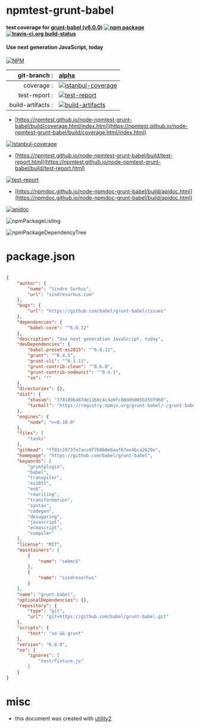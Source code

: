 # npmtest-grunt-babel

#### test coverage for  [grunt-babel (v6.0.0)](https://github.com/babel/grunt-babel)  [![npm package](https://img.shields.io/npm/v/npmtest-grunt-babel.svg?style=flat-square)](https://www.npmjs.org/package/npmtest-grunt-babel) [![travis-ci.org build-status](https://api.travis-ci.org/npmtest/node-npmtest-grunt-babel.svg)](https://travis-ci.org/npmtest/node-npmtest-grunt-babel)

#### Use next generation JavaScript, today

[![NPM](https://nodei.co/npm/grunt-babel.png?downloads=true&downloadRank=true&stars=true)](https://www.npmjs.com/package/grunt-babel)

| git-branch : | [alpha](https://github.com/npmtest/node-npmtest-grunt-babel/tree/alpha)|
|--:|:--|
| coverage : | [![istanbul-coverage](https://npmtest.github.io/node-npmtest-grunt-babel/build/coverage.badge.svg)](https://npmtest.github.io/node-npmtest-grunt-babel/build/coverage.html/index.html)|
| test-report : | [![test-report](https://npmtest.github.io/node-npmtest-grunt-babel/build/test-report.badge.svg)](https://npmtest.github.io/node-npmtest-grunt-babel/build/test-report.html)|
| build-artifacts : | [![build-artifacts](https://npmtest.github.io/node-npmtest-grunt-babel/glyphicons_144_folder_open.png)](https://github.com/npmtest/node-npmtest-grunt-babel/tree/gh-pages/build)|

- [https://npmtest.github.io/node-npmtest-grunt-babel/build/coverage.html/index.html](https://npmtest.github.io/node-npmtest-grunt-babel/build/coverage.html/index.html)

[![istanbul-coverage](https://npmtest.github.io/node-npmtest-grunt-babel/build/screenCapture.buildCi.browser.%252Ftmp%252Fbuild%252Fcoverage.lib.html.png)](https://npmtest.github.io/node-npmtest-grunt-babel/build/coverage.html/index.html)

- [https://npmtest.github.io/node-npmtest-grunt-babel/build/test-report.html](https://npmtest.github.io/node-npmtest-grunt-babel/build/test-report.html)

[![test-report](https://npmtest.github.io/node-npmtest-grunt-babel/build/screenCapture.buildCi.browser.%252Ftmp%252Fbuild%252Ftest-report.html.png)](https://npmtest.github.io/node-npmtest-grunt-babel/build/test-report.html)

- [https://npmdoc.github.io/node-npmdoc-grunt-babel/build/apidoc.html](https://npmdoc.github.io/node-npmdoc-grunt-babel/build/apidoc.html)

[![apidoc](https://npmdoc.github.io/node-npmdoc-grunt-babel/build/screenCapture.buildCi.browser.%252Ftmp%252Fbuild%252Fapidoc.html.png)](https://npmdoc.github.io/node-npmdoc-grunt-babel/build/apidoc.html)

![npmPackageListing](https://npmtest.github.io/node-npmtest-grunt-babel/build/screenCapture.npmPackageListing.svg)

![npmPackageDependencyTree](https://npmtest.github.io/node-npmtest-grunt-babel/build/screenCapture.npmPackageDependencyTree.svg)



# package.json

```json

{
    "author": {
        "name": "Sindre Sorhus",
        "url": "sindresorhus.com"
    },
    "bugs": {
        "url": "https://github.com/babel/grunt-babel/issues"
    },
    "dependencies": {
        "babel-core": "^6.0.12"
    },
    "description": "Use next generation JavaScript, today",
    "devDependencies": {
        "babel-preset-es2015": "^6.0.11",
        "grunt": "^0.4.5",
        "grunt-cli": "^0.1.13",
        "grunt-contrib-clean": "^0.6.0",
        "grunt-contrib-nodeunit": "^0.4.1",
        "xo": "*"
    },
    "directories": {},
    "dist": {
        "shasum": "378189b487de1168c4c4a9fc88dd6005b35df960",
        "tarball": "https://registry.npmjs.org/grunt-babel/-/grunt-babel-6.0.0.tgz"
    },
    "engines": {
        "node": ">=0.10.0"
    },
    "files": [
        "tasks"
    ],
    "gitHead": "ff01c1973fe7acc0f7b060ebaaf67ee4bca2629e",
    "homepage": "https://github.com/babel/grunt-babel",
    "keywords": [
        "gruntplugin",
        "babel",
        "transpiler",
        "es2015",
        "es6",
        "rewriting",
        "transformation",
        "syntax",
        "codegen",
        "desugaring",
        "javascript",
        "ecmascript",
        "compiler"
    ],
    "license": "MIT",
    "maintainers": [
        {
            "name": "sebmck"
        },
        {
            "name": "sindresorhus"
        }
    ],
    "name": "grunt-babel",
    "optionalDependencies": {},
    "repository": {
        "type": "git",
        "url": "git+https://github.com/babel/grunt-babel.git"
    },
    "scripts": {
        "test": "xo && grunt"
    },
    "version": "6.0.0",
    "xo": {
        "ignores": [
            "test/fixture.js"
        ]
    }
}
```



# misc
- this document was created with [utility2](https://github.com/kaizhu256/node-utility2)
